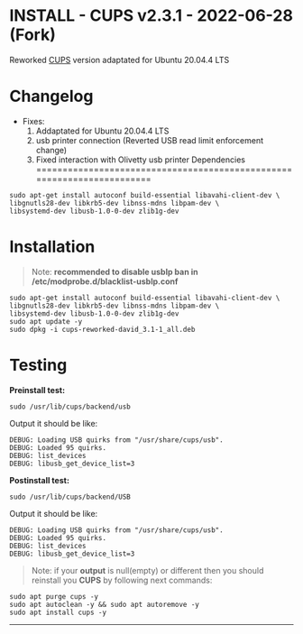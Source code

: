 INSTALL - CUPS v2.3.1 - 2022-06-28 (Fork)
=======================================================================
Reworked [CUPS](https://github.com/OpenPrinting/cups) version adaptated for Ubuntu 20.04.4 LTS

Changelog
=======================================================================

 + Fixes:
   1. Addaptated for Ubuntu 20.04.4 LTS
   2. usb printer connection (Reverted USB read limit enforcement change)
   3. Fixed interaction with Olivetty usb printer
Dependencies
=======================================================================
```
sudo apt-get install autoconf build-essential libavahi-client-dev \
libgnutls28-dev libkrb5-dev libnss-mdns libpam-dev \
libsystemd-dev libusb-1.0-0-dev zlib1g-dev
```
Installation
=======================================================================
> Note: **recommended to disable usblp ban in /etc/modprobe.d/blacklist-usblp.conf**

```
sudo apt-get install autoconf build-essential libavahi-client-dev \
libgnutls28-dev libkrb5-dev libnss-mdns libpam-dev \
libsystemd-dev libusb-1.0-0-dev zlib1g-dev
sudo apt update -y
sudo dpkg -i cups-reworked-david_3.1-1_all.deb
```
Testing
=======================================================================
**Preinstall test:**

```
sudo /usr/lib/cups/backend/usb
```

Output it should be like:

```
DEBUG: Loading USB quirks from "/usr/share/cups/usb".
DEBUG: Loaded 95 quirks.
DEBUG: list_devices
DEBUG: libusb_get_device_list=3

```

**Postinstall test:**

```
sudo /usr/lib/cups/backend/USB
```

Output it should be like:

```
DEBUG: Loading USB quirks from "/usr/share/cups/usb".
DEBUG: Loaded 95 quirks.
DEBUG: list_devices
DEBUG: libusb_get_device_list=3
```

> Note: if your **output** is null(empty) or different then you should reinstall you **CUPS** by following next commands:

```
sudo apt purge cups -y
sudo apt autoclean -y && sudo apt autoremove -y
sudo apt install cups -y
```
***
